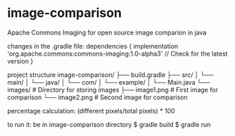 # image-comparison
 Apache Commons Imaging for open source image comparion in java

changes in the .gradle file:
dependencies {
    implementation 'org.apache.commons:commons-imaging:1.0-alpha3' // Check for the latest version
}

project structure
image-comparison/
├── build.gradle
├── src/
│   └── main/
│       └── java/
│           └── com/
│               └── example/
│                   └── Main.java
└── images/                      # Directory for storing images
    ├── image1.png              # First image for comparison
    └── image2.png              # Second image for comparison

percentage calculation: (different pixels/total pixels) * 100

to run it:
be in image-comparison directory
$ gradle build
$ gradle run